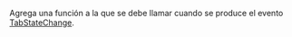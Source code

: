 Agrega una función a la que se debe llamar cuando se produce el evento [TabStateChange](../../events/tabstatechange.md).